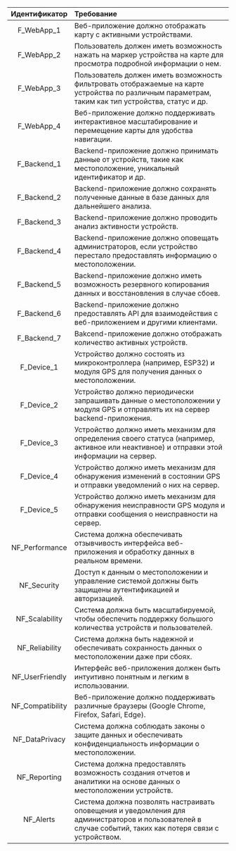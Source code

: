 |  Идентификатор   | Требование                                                                                                                                                |
|:----------------:|:--------------------------------------------------------------------------------------------------------------------------------------------------------- |
|    F_WebApp_1    | Веб-приложение должно отображать карту с активными устройствами.                                                                                          |
|    F_WebApp_2    | Пользователь должен иметь возможность нажать на маркер устройства на карте для просмотра подробной информации о нем.                                      |
|    F_WebApp_3    | Пользователь должен иметь возможность фильтровать отображаемые на карте устройства по различным параметрам, таким как тип устройства, статус и др.        |
|    F_WebApp_4    | Веб-приложение должно поддерживать интерактивное масштабирование и перемещение карты для удобства навигации.                                              |
|   F_Backend_1    | Backend-приложение должно принимать данные от устройств, такие как местоположение, уникальный идентификатор и др.                                         |
|   F_Backend_2    | Backend-приложение должно сохранять полученные данные в базе данных для дальнейшего анализа.                                                              |
|   F_Backend_3    | Backend-приложение должно проводить анализ активности устройств.                                                                                          |
|   F_Backend_4    | Backend-приложение должно оповещать администраторов, если устройство перестало предоставлять информацию о местоположении.                                 |
|   F_Backend_5    | Backend-приложение должно иметь возможность резервного копирования данных и восстановления в случае сбоев.                                                |
|   F_Backend_6    | Backend-приложение должно предоставлять API для взаимодействия с веб-приложением и другими клиентами.                                                     |
|   F_Backend_7    | Bakcend-приложение должно отображать количество активных устройств.                                                                                       |
|    F_Device_1    | Устройство должно состоять из микроконтроллера (например, ESP32) и модуля GPS для получения данных о местоположении.                                      |
|    F_Device_2    | Устройство должно периодически запрашивать данные о местоположении у модуля GPS и отправлять их на сервер backend-приложения.                             |
|    F_Device_3    | Устройство должно иметь механизм для определения своего статуса (например, активное или неактивное) и отправки этой информации на сервер.                 |
|    F_Device_4    | Устройство должно иметь механизм для обнаружения изменений в состоянии GPS и отправки уведомлений о них на сервер.                                        |
|    F_Device_5    | Устройство должно иметь механизм для обнаружения неисправности GPS модуля и отправки сообщения о неисправности на сервер.                                 |
|  NF_Performance  | Система должна обеспечивать отзывчивость интерфейса веб-приложения и обработку данных в реальном времени.                                                 |
|   NF_Security    | Доступ к данным о местоположении и управление системой должны быть защищены аутентификацией и авторизацией.                                               |
|  NF_Scalability  | Система должна быть масштабируемой, чтобы обеспечить поддержку большого количества устройств и пользователей.                                             |
|  NF_Reliability  | Система должна быть надежной и обеспечивать сохранность данных о местоположении даже при сбоях.                                                           |
| NF_UserFriendly  | Интерфейс веб-приложения должен быть интуитивно понятным и легким в использовании.                                                                        |
| NF_Compatibility | Веб-приложение должно поддерживать различные браузеры (Google Chrome, Firefox, Safari, Edge).                                                             |
|  NF_DataPrivacy  | Система должна соблюдать законы о защите данных и обеспечивать конфиденциальность информации о местоположении.                                            |
|   NF_Reporting   | Система должна предоставлять возможность создания отчетов и аналитики на основе данных о местоположении устройств.                                        |
|    NF_Alerts     | Система должна позволять настраивать оповещения и уведомления для администраторов и пользователей в случае событий, таких как потеря связи с устройством. |

